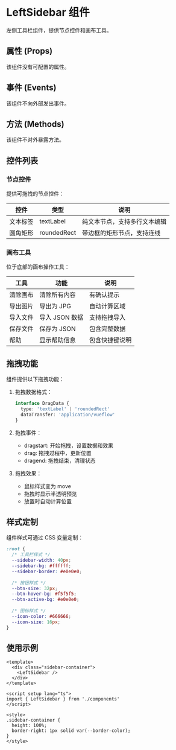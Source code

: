# LeftSidebar 组件

左侧工具栏组件，提供节点控件和画布工具。

## 属性 (Props)

该组件没有可配置的属性。

## 事件 (Events)

该组件不向外部发出事件。

## 方法 (Methods)

该组件不对外暴露方法。

## 控件列表

### 节点控件

提供可拖拽的节点控件：

| 控件 | 类型 | 说明 |
|------|------|------|
| 文本标签 | textLabel | 纯文本节点，支持多行文本编辑 |
| 圆角矩形 | roundedRect | 带边框的矩形节点，支持连线 |

### 画布工具

位于底部的画布操作工具：

| 工具 | 功能 | 说明 |
|------|------|------|
| 清除画布 | 清除所有内容 | 有确认提示 |
| 导出图片 | 导出为 JPG | 自动计算区域 |
| 导入文件 | 导入 JSON 数据 | 支持拖拽导入 |
| 保存文件 | 保存为 JSON | 包含完整数据 |
| 帮助 | 显示帮助信息 | 包含快捷键说明 |

## 拖拽功能

组件提供以下拖拽功能：

1. 拖拽数据格式：
   ```typescript
   interface DragData {
     type: 'textLabel' | 'roundedRect'
     dataTransfer: 'application/vueflow'
   }
   ```

2. 拖拽事件：
   - dragstart: 开始拖拽，设置数据和效果
   - drag: 拖拽过程中，更新位置
   - dragend: 拖拽结束，清理状态

3. 拖拽效果：
   - 鼠标样式变为 move
   - 拖拽时显示半透明预览
   - 放置时自动计算位置

## 样式定制

组件样式可通过 CSS 变量定制：

```css
:root {
  /* 工具栏样式 */
  --sidebar-width: 40px;
  --sidebar-bg: #ffffff;
  --sidebar-border: #e0e0e0;
  
  /* 按钮样式 */
  --btn-size: 32px;
  --btn-hover-bg: #f5f5f5;
  --btn-active-bg: #e0e0e0;
  
  /* 图标样式 */
  --icon-color: #666666;
  --icon-size: 16px;
}
```

## 使用示例

```vue
<template>
  <div class="sidebar-container">
    <LeftSidebar />
  </div>
</template>

<script setup lang="ts">
import { LeftSidebar } from './components'
</script>

<style>
.sidebar-container {
  height: 100%;
  border-right: 1px solid var(--border-color);
}
</style> 